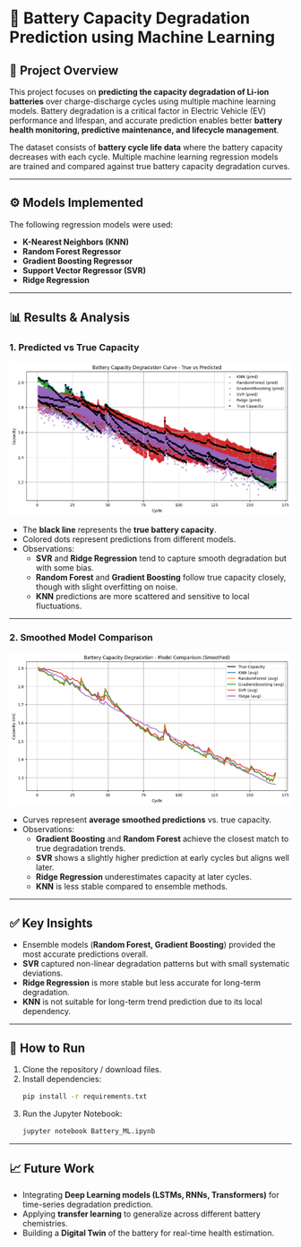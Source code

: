 # 🔋 Battery Capacity Degradation Prediction using Machine Learning

## 📌 Project Overview
This project focuses on **predicting the capacity degradation of Li-ion batteries** over charge-discharge cycles using multiple machine learning models. Battery degradation is a critical factor in Electric Vehicle (EV) performance and lifespan, and accurate prediction enables better **battery health monitoring, predictive maintenance, and lifecycle management**.

The dataset consists of **battery cycle life data** where the battery capacity decreases with each cycle. Multiple machine learning regression models are trained and compared against true battery capacity degradation curves.

---

## ⚙️ Models Implemented
The following regression models were used:
- **K-Nearest Neighbors (KNN)**
- **Random Forest Regressor**
- **Gradient Boosting Regressor**
- **Support Vector Regressor (SVR)**
- **Ridge Regression**

---

## 📊 Results & Analysis

### 1. **Predicted vs True Capacity**
![Battery Prediction](B_2.png)

- The **black line** represents the **true battery capacity**.
- Colored dots represent predictions from different models.
- Observations:
  - **SVR** and **Ridge Regression** tend to capture smooth degradation but with some bias.
  - **Random Forest** and **Gradient Boosting** follow true capacity closely, though with slight overfitting on noise.
  - **KNN** predictions are more scattered and sensitive to local fluctuations.

---

### 2. **Smoothed Model Comparison**
![Smoothed Comparison](B_1.png)

- Curves represent **average smoothed predictions** vs. true capacity.
- Observations:
  - **Gradient Boosting** and **Random Forest** achieve the closest match to true degradation trends.
  - **SVR** shows a slightly higher prediction at early cycles but aligns well later.
  - **Ridge Regression** underestimates capacity at later cycles.
  - **KNN** is less stable compared to ensemble methods.

---

## ✅ Key Insights
- Ensemble models (**Random Forest, Gradient Boosting**) provided the most accurate predictions overall.
- **SVR** captured non-linear degradation patterns but with small systematic deviations.
- **Ridge Regression** is more stable but less accurate for long-term degradation.
- **KNN** is not suitable for long-term trend prediction due to its local dependency.

---

## 🚀 How to Run
1. Clone the repository / download files.
2. Install dependencies:
   ```bash
   pip install -r requirements.txt
   ```
3. Run the Jupyter Notebook:
   ```bash
   jupyter notebook Battery_ML.ipynb
   ```

---

## 📈 Future Work
- Integrating **Deep Learning models (LSTMs, RNNs, Transformers)** for time-series degradation prediction.
- Applying **transfer learning** to generalize across different battery chemistries.
- Building a **Digital Twin** of the battery for real-time health estimation.
